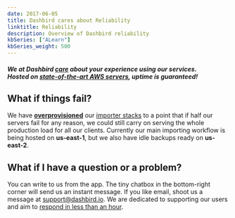 ```yaml
---
date: 2017-06-05
title: Dashbird cares about Reliability
linktitle: Reliability
description: Overview of Dashbird reliability
kbSeries: ["ALearn"]
kbSeries_weight: 500
---
```


#### _We at Dashbird <u>care</u> about your experience using our services. <br>Hosted on <u>state-of-the-art AWS servers</u>, uptime is guaranteed!_

<h2>
  <span class="h2 underlined bold">
    What if things fail?
  </span>
</h2>
We have <u><b>overprovisioned</b></u> our <a href="/docs/learn/how-it-works/">importer stacks</a> to a point that if half our servers fail for any reason, we could still carry on serving the whole production load for all our clients. Currently our main importing workflow is being hosted on <b>us-east-1</b>, but we also have idle backups ready on <b>us-east-2</b>.

<h2>
  <span class="h2 underlined bold">
    What if I have a question or a problem?
  </span>
</h2>

You can write to us from the app. The tiny chatbox in the bottom-right corner will send us an instant message. If you like email, shoot us a message at <a href='mailto: support@dashbird.io'>support@dashbird.io</a>. We are dedicated to supporting our users and aim to <u>respond in less than an hour</u>.